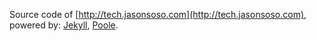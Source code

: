 Source code of [http://tech.jasonsoso.com](http://tech.jasonsoso.com), powered by: [Jekyll](http://jekyllrb.com), [Poole](http://getpoole.com).
